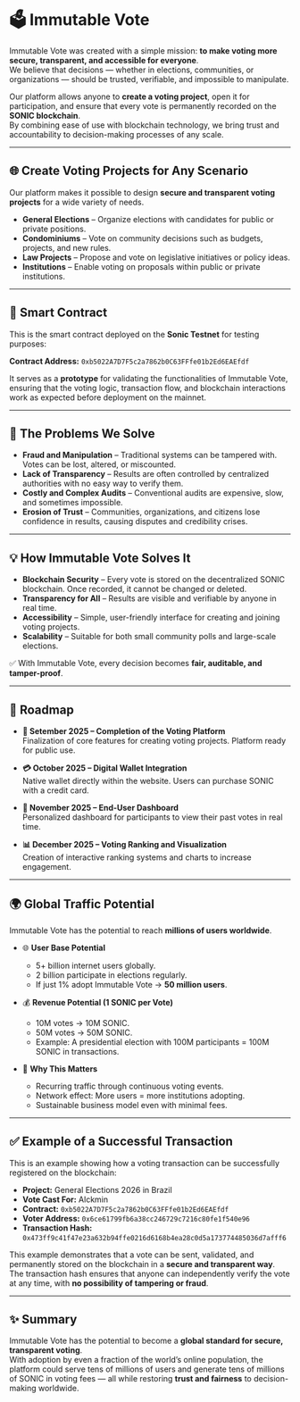 # 🗳️ Immutable Vote  

Immutable Vote was created with a simple mission: **to make voting more secure, transparent, and accessible for everyone**.  
We believe that decisions — whether in elections, communities, or organizations — should be trusted, verifiable, and impossible to manipulate.  

Our platform allows anyone to **create a voting project**, open it for participation, and ensure that every vote is permanently recorded on the **SONIC blockchain**.  
By combining ease of use with blockchain technology, we bring trust and accountability to decision-making processes of any scale.  

---

## 🌐 Create Voting Projects for Any Scenario  

Our platform makes it possible to design **secure and transparent voting projects** for a wide variety of needs.  

- **General Elections** – Organize elections with candidates for public or private positions.  
- **Condominiums** – Vote on community decisions such as budgets, projects, and new rules.  
- **Law Projects** – Propose and vote on legislative initiatives or policy ideas.  
- **Institutions** – Enable voting on proposals within public or private institutions.  

---

## 📜 Smart Contract  

This is the smart contract deployed on the **Sonic Testnet** for testing purposes:  

**Contract Address:** `0xb5022A7D7F5c2a7862b0C63FFfe01b2Ed6EAEfdf`  

It serves as a **prototype** for validating the functionalities of Immutable Vote, ensuring that the voting logic, transaction flow, and blockchain interactions work as expected before deployment on the mainnet.  

---

## 🎯 The Problems We Solve  

- **Fraud and Manipulation** – Traditional systems can be tampered with. Votes can be lost, altered, or miscounted.  
- **Lack of Transparency** – Results are often controlled by centralized authorities with no easy way to verify them.  
- **Costly and Complex Audits** – Conventional audits are expensive, slow, and sometimes impossible.  
- **Erosion of Trust** – Communities, organizations, and citizens lose confidence in results, causing disputes and credibility crises.  

---

## 💡 How Immutable Vote Solves It  

- **Blockchain Security** – Every vote is stored on the decentralized SONIC blockchain. Once recorded, it cannot be changed or deleted.  
- **Transparency for All** – Results are visible and verifiable by anyone in real time.  
- **Accessibility** – Simple, user-friendly interface for creating and joining voting projects.  
- **Scalability** – Suitable for both small community polls and large-scale elections.  

✅ With Immutable Vote, every decision becomes **fair, auditable, and tamper-proof**.  

---

## 🚀 Roadmap  

- **📌 Setember 2025 – Completion of the Voting Platform**  
  Finalization of core features for creating voting projects. Platform ready for public use.  

- **💳 October 2025 – Digital Wallet Integration**  
  Native wallet directly within the website. Users can purchase SONIC with a credit card.  

- **👤 November 2025 – End-User Dashboard**  
  Personalized dashboard for participants to view their past votes in real time.  

- **📊 December 2025 – Voting Ranking and Visualization**  
  Creation of interactive ranking systems and charts to increase engagement.  

---

## 🌍 Global Traffic Potential  

Immutable Vote has the potential to reach **millions of users worldwide**.  

- 🌐 **User Base Potential**  
  - 5+ billion internet users globally.  
  - 2 billion participate in elections regularly.  
  - If just 1% adopt Immutable Vote → **50 million users**.  

- 💰 **Revenue Potential (1 SONIC per Vote)**  
  - 10M votes → 10M SONIC.  
  - 50M votes → 50M SONIC.  
  - Example: A presidential election with 100M participants = 100M SONIC in transactions.  

- 🚀 **Why This Matters**  
  - Recurring traffic through continuous voting events.  
  - Network effect: More users = more institutions adopting.  
  - Sustainable business model even with minimal fees.  

---

## ✅ Example of a Successful Transaction  

This is an example showing how a voting transaction can be successfully registered on the blockchain:  

- **Project:** General Elections 2026 in Brazil  
- **Vote Cast For:** Alckmin  
- **Contract:** `0xb5022A7D7F5c2a7862b0C63FFfe01b2Ed6EAEfdf`  
- **Voter Address:** `0x6ce61799fb6a38cc246729c7216c80fe1f540e96`  
- **Transaction Hash:** `0x473ff9c41f47e23a632b94ffe0216d6168b4ea28c0d5a173774485036d7afff6`  

This example demonstrates that a vote can be sent, validated, and permanently stored on the blockchain in a **secure and transparent way**.  
The transaction hash ensures that anyone can independently verify the vote at any time, with **no possibility of tampering or fraud**.  

---

## ✨ Summary  

Immutable Vote has the potential to become a **global standard for secure, transparent voting**.  
With adoption by even a fraction of the world’s online population, the platform could serve tens of millions of users and generate tens of millions of SONIC in voting fees — all while restoring **trust and fairness** to decision-making worldwide.  
